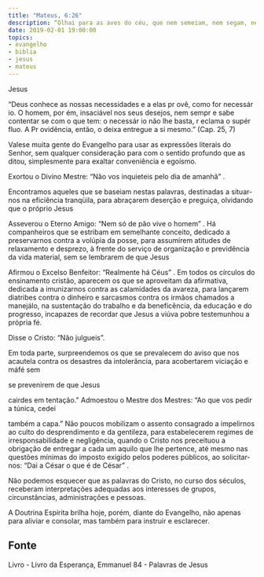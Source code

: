 ```yaml
---
title: "Mateus, 6:26"
description: “Olhai para as aves do céu, que nem semeiam, nem segam, nem ajuntam em celeiros; e vosso Pai Celestial as alimenta. Não tendes vós muito mais valor do que elas?”
date: 2019-02-01 19:00:00
topics: 
- evangelho
- biblia
- jesus
- mateus
---
```


Jesus

“Deus conhece as nossas necessidades e a elas pr ovê,
como for necessár io. O homem, por ém, insaciável nos seus
desejos, nem sempr e sabe contentar ­se com o que tem: o
necessár io não lhe basta, r eclama o supér fluo. A Pr ovidência,
então, o deixa entregue a si mesmo.”
(Cap. 25, 7)

Vale­se muita gente do Evangelho para usar as expressões literais do
Senhor, sem qualquer consideração para com o sentido profundo que as ditou,
simplesmente para exaltar conveniência e egoísmo.

Exortou o Divino Mestre: “Não vos inquieteis pelo dia de amanhã” .

Encontramos aqueles que se baseiam nestas palavras, destinadas a situar­nos na
eficiência tranqüila, para abraçarem deserção e preguiça, olvidando que o próprio
Jesus

Asseverou o Eterno Amigo: “Nem só de pão vive o homem” . Há
companheiros que se estribam em semelhante conceito, dedicado a preservar­nos
contra a volúpia da posse, para assumirem atitudes de relaxamento e desprezo, à
frente do serviço de organização e previdência da vida material, sem se lembrarem
de que Jesus

Afirmou o Excelso Benfeitor: “Realmente há Céus” . Em todos os círculos
do ensinamento cristão, aparecem os que se aproveitam da afirmativa, dedicada a
imunizar­nos contra as calamidades da avareza, para lançarem diatribes contra o
dinheiro e sarcasmos contra os irmãos chamados a manejá­lo, na sustentação do
trabalho e da beneficência, da educação e do progresso, incapazes de recordar que
Jesus
a viúva pobre testemunhou a própria fé.

Disse o Cristo: “Não julgueis”.

Em toda parte, surpreendemos os que se prevalecem do aviso que nos
acautela contra os desastres da intolerância, para acobertarem viciação e má­fé sem


se prevenirem de que Jesus

cairdes em tentação.”
Admoestou o Mestre dos Mestres: “Ao que vos pedir a túnica, cedei

também a capa.”
Não poucos mobilizam o assento consagrado a impelir­nos ao culto do
desprendimento e da gentileza, para estabelecerem regimes de irresponsabilidade e
negligência, quando o Cristo nos preceituou a obrigação de entregar a cada um
aquilo que lhe pertence, até mesmo nas questões mínimas do imposto exigido pelos
poderes públicos, ao solicitar­nos: “Dai a César o que é de César” .

Não podemos esquecer que as palavras do Cristo, no curso dos séculos,
receberam interpretações adequadas aos interesses de grupos, circunstâncias,
administrações e pessoas.

A Doutrina Espírita brilha hoje, porém, diante do Evangelho, não apenas
para aliviar e consolar, mas também para instruir e esclarecer.



## Fonte
Livro - Livro da Esperança, Emmanuel
84 - Palavras de Jesus
